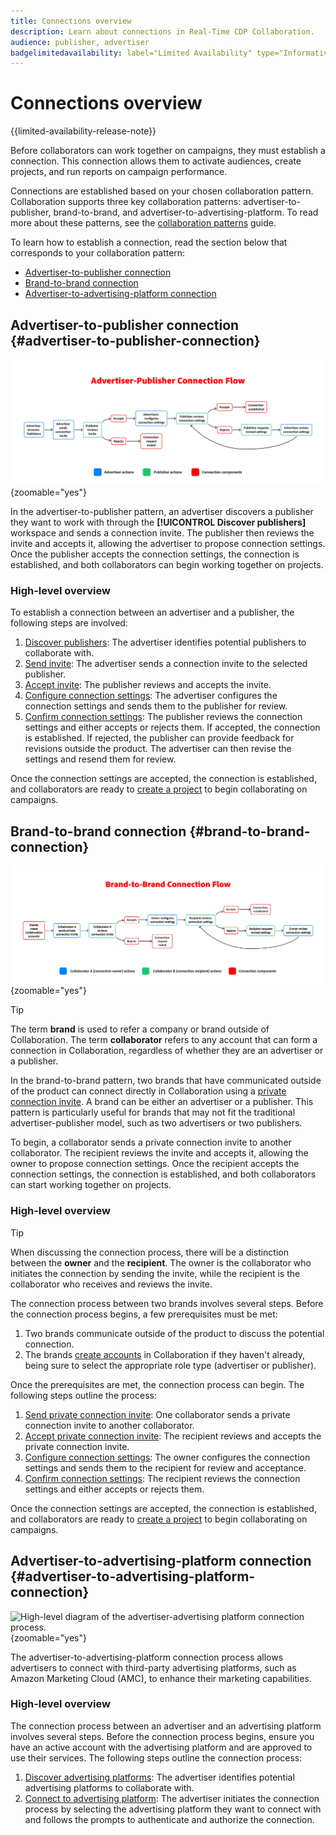 ```yaml
---
title: Connections overview
description: Learn about connections in Real-Time CDP Collaboration.
audience: publisher, advertiser
badgelimitedavailability: label="Limited Availability" type="Informative" url="https://helpx.adobe.com/legal/product-descriptions/real-time-customer-data-platform-collaboration.html newtab=true"
---
```

# Connections overview

{{limited-availability-release-note}}

Before collaborators can work together on campaigns, they must establish a connection. This connection allows them to activate audiences, create projects, and run reports on campaign performance.

Connections are established based on your chosen collaboration pattern. Collaboration supports three key collaboration patterns: advertiser-to-publisher, brand-to-brand, and advertiser-to-advertising-platform. To read more about these patterns, see the [collaboration patterns](/help/guide/overview/collaboration-patterns.md) guide.

To learn how to establish a connection, read the section below that corresponds to your collaboration pattern:

- [Advertiser-to-publisher connection](#advertiser-to-publisher-connection)
- [Brand-to-brand connection](#brand-to-brand-connection)
- [Advertiser-to-advertising-platform connection](#advertiser-to-advertising-platform-connection)

## Advertiser-to-publisher connection {#advertiser-to-publisher-connection}

![High-level diagram of the advertiser-publisher connection process.](/help/assets/connect/establish-connection/advertiser-publisher-flow.png){zoomable="yes"}

In the advertiser-to-publisher pattern, an advertiser discovers a publisher they want to work with through the **[!UICONTROL Discover publishers]** workspace and sends a connection invite. The publisher then reviews the invite and accepts it, allowing the advertiser to propose connection settings. Once the publisher accepts the connection settings, the connection is established, and both collaborators can begin working together on projects.

### High-level overview 

To establish a connection between an advertiser and a publisher, the following steps are involved:

1. [Discover publishers](./discover-publishers.md): The advertiser identifies potential publishers to collaborate with.
2. [Send invite](./establishing-connections.md#send-invite): The advertiser sends a connection invite to the selected publisher.
3. [Accept invite](./establishing-connections.md#accept-invite): The publisher reviews and accepts the invite.
4. [Configure connection settings](./establishing-connections.md#configure-connection-settings): The advertiser configures the connection settings and sends them to the publisher for review.
5. [Confirm connection settings](./establishing-connections.md#review-connection-settings): The publisher reviews the connection settings and either accepts or rejects them. If accepted, the connection is established. If rejected, the publisher can provide feedback for revisions outside the product. The advertiser can then revise the settings and resend them for review.

Once the connection settings are accepted, the connection is established, and collaborators are ready to [create a project](/help/guide/collaborate/manage-projects.md#create-project) to begin collaborating on campaigns.

## Brand-to-brand connection {#brand-to-brand-connection}

![High-level diagram of the brand-to-brand connection process.](/help/assets/connect/establish-connection/brand-to-brand-flow.png){zoomable="yes"}

>[!TIP]
>
>The term **brand** is used to refer a company or brand outside of Collaboration. The term **collaborator** refers to any account that can form a connection in Collaboration, regardless of whether they are an advertiser or a publisher.

In the brand-to-brand pattern, two brands that have communicated outside of the product can connect directly in Collaboration using a [private connection invite](#private-connection-invite). A brand can be either an advertiser or a publisher. This pattern is particularly useful for brands that may not fit the traditional advertiser-publisher model, such as two advertisers or two publishers.

To begin, a collaborator sends a private connection invite to another collaborator. The recipient reviews the invite and accepts it, allowing the owner to propose connection settings. Once the recipient accepts the connection settings, the connection is established, and both collaborators can start working together on projects.

### High-level overview

>[!TIP]
>
>When discussing the connection process, there will be a distinction between the **owner** and the **recipient**. The owner is the collaborator who initiates the connection by sending the invite, while the recipient is the collaborator who receives and reviews the invite.

The connection process between two brands involves several steps. Before the connection process begins, a few prerequisites must be met:

1. Two brands communicate outside of the product to discuss the potential connection. 
1. The brands [create accounts](/help/guide/setup/onboard-account.md) in Collaboration if they haven't already, being sure to select the appropriate role type (advertiser or publisher).

Once the prerequisites are met, the connection process can begin. The following steps outline the process:

1. [Send private connection invite](./establishing-connections.md#private-connection-invite): One collaborator sends a private connection invite to another collaborator.
2. [Accept private connection invite](./establishing-connections.md#accept-invite): The recipient reviews and accepts the private connection invite.
3. [Configure connection settings](./establishing-connections.md#configure-connection-settings): The owner configures the connection settings and sends them to the recipient for review and acceptance.
4. [Confirm connection settings](./establishing-connections.md#review-connection-settings): The recipient reviews the connection settings and either accepts or rejects them.

Once the connection settings are accepted, the connection is established, and collaborators are ready to [create a project](/help/guide/collaborate/manage-projects.md#create-project) to begin collaborating on campaigns.

## Advertiser-to-advertising-platform connection {#advertiser-to-advertising-platform-connection}

![High-level diagram of the advertiser-advertising platform connection process.](/help/assets/connect/establish-connection/advertiser-ad-platform-flow.png){zoomable="yes"}

The advertiser-to-advertising-platform connection process allows advertisers to connect with third-party advertising platforms, such as Amazon Marketing Cloud (AMC), to enhance their marketing capabilities.

### High-level overview

The connection process between an advertiser and an advertising platform involves several steps. Before the connection process begins, ensure you have an active account with the advertising platform and are approved to use their services. The following steps outline the connection process:

1. [Discover advertising platforms](./advertising-platforms/overview.md): The advertiser identifies potential advertising platforms to collaborate with.
2. [Connect to advertising platform](./advertising-platforms/overview.md): The advertiser initiates the connection process by selecting the advertising platform they want to connect with and follows the prompts to authenticate and authorize the connection.

<!-- UPDATE LINKS ABOVE -->
